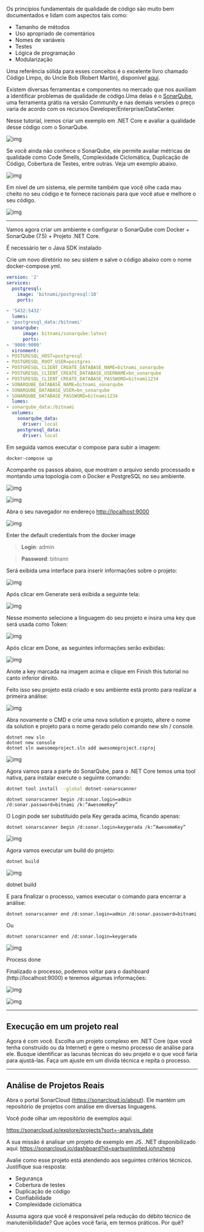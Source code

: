  Os princípios fundamentais de qualidade de código são muito bem documentados e lidam com aspectos tais como:

* Tamanho de métodos
* Uso apropriado de comentários
* Nomes de variáveis
* Testes
* Lógica de programação
* Modularização

Uma referência sólida para esses conceitos é o excelente livro chamado Código Limpo, do Uncle Bob (Robert Martin), disponível [aqui](https://www.amazon.com.br/Código-limpo-Robert-C-Martin/dp/8576082675).

Existem diversas ferramentas e componentes no mercado que nos auxiliam a identificar  problemas de qualidade de código.Uma delas é o [SonarQube](https://www.sonarqube.org/), uma ferramenta grátis na versão Community e nas demais versões o preço varia de acordo com os recursos Developer/Enterprise/DataCenter.

Nesse tutorial, iremos criar um exemplo em .NET Core e avaliar a qualidade desse código com o SonarQube.

![img](https://cdn-images-1.medium.com/max/1600/1*RCowy6wN9oGxDOy7NRh8lQ.png)



Se você ainda não conhece o SonarQube, ele permite avaliar métricas de qualidade como Code Smells, Complexidade Ciclomática, Duplicação de Código, Cobertura de Testes, entre outras. Veja um exemplo abaixo.

![img](https://cdn-images-1.medium.com/max/1600/1*jVJuD5Prj9-_AI7kBBASYw.png)

Em nível de um sistema, ele permite também que você olhe cada mau cheito no seu código e te fornece racionais para que você atue e melhore o seu código.

![img](https://cdn-images-1.medium.com/max/1600/1*pJV2l4iixrKb8oeZCCQJ0g.png)



------

Vamos agora criar um ambiente e configurar o SonarQube com Docker + SonarQube (7.5) + Projeto .NET Core.

É necessário ter o Java SDK instalado

Crie um novo diretório no seu sistem e salve o código abaixo com o nome docker-compose.yml.

```yaml
version: '2'
services:
  postgresql:
    image: 'bitnami/postgresql:10'
    ports:

- '5432:5432'
  lumes:
- 'postgresql_data:/bitnami'
  sonarqube:
      image: bitnami/sonarqube:latest
      ports:
- '9000:9000'
  vironment:
- POSTGRESQL_HOST=postgresql
- POSTGRESQL_ROOT_USER=postgres
- POSTGRESQL_CLIENT_CREATE_DATABASE_NAME=bitnami_sonarqube
- POSTGRESQL_CLIENT_CREATE_DATABASE_USERNAME=bn_sonarqube
- POSTGRESQL_CLIENT_CREATE_DATABASE_PASSWORD=bitnami1234
- SONARQUBE_DATABASE_NAME=bitnami_sonarqube
- SONARQUBE_DATABASE_USER=bn_sonarqube
- SONARQUBE_DATABASE_PASSWORD=bitnami1234
  lumes:
- sonarqube_data:/bitnami
  volumes:
    sonarqube_data:
      driver: local
    postgresql_data:
      driver: local
```



Em seguida vamos executar o compose para subir a imagem:

```
docker-compose up
```

Acompanhe os passos abaixo, que mostram o arquivo sendo processado e montando uma topologia com o Docker e PostgreSQL no seu ambiente.

![img](https://cdn-images-1.medium.com/max/1600/1*yT19LpS3xhT_KuoMjON1nQ.png)



![img](https://cdn-images-1.medium.com/max/1600/1*YVH7eDgYh3UCA02WdLer5Q.png)



Abra o seu navegador no endereço [http://localhost:9000](http://localhost:9000/)



![img](https://cdn-images-1.medium.com/max/1600/1*5afGvRU-qJ-iKfDkGLVkPg.png)

Enter the default credentials from the docker image

> **Login**: admin

> **Password**: bitnami

Será exibida uma interface para inserir informações sobre o projeto:



![img](https://cdn-images-1.medium.com/max/1600/1*LSwQLwopN4eT8oo_z6VHbg.png)

Após clicar em Generate será exibida a seguinte tela:

![img](https://cdn-images-1.medium.com/max/1600/1*_7E_uxPCZKM5bTfy7nwC1w.png)

Nesse momento selecione a linguagem do seu projeto e insira uma key que será usada como Token:

![img](https://cdn-images-1.medium.com/max/1600/1*zpXA7rCPHHdRU1tYMrb7lQ.png)

Após clicar em Done, as seguintes informações serão exibidas:

![img](https://cdn-images-1.medium.com/max/1600/1*DWQj6cOFxU1LSGDJB5KFOw.png)

Anote a key marcada na imagem acima e clique em Finish this tutorial no canto inferior direito.

Feito isso seu projeto está criado e seu ambiente está pronto para realizar a primeira análise:

![img](https://cdn-images-1.medium.com/max/1600/1*sdD_-XYhOhJVzX333zZQtg.png)

Abra novamente o CMD e crie uma nova solution e projeto, altere o nome da solution e projeto para o nome gerado pelo comando new sln / console.

```
dotnet new sln
dotnet new console
dotnet sln awesomeproject.sln add awesomeproject.csproj
```



![img](https://cdn-images-1.medium.com/max/1600/1*v0mYUIj5eIMWzsEKDdi3ew.png)

Agora vamos para a parte do SonarQube, para o .NET Core temos uma tool nativa, para instalar execute o seguinte comando:

```sh
dotnet tool install --global dotnet-sonarscanner
```

```
dotnet sonarscanner begin /d:sonar.login=admin /d:sonar.password=bitnami /k:”AwesomeKey”
```

O Login pode ser substituído pela Key gerada acima, ficando apenas:

```
dotnet sonarscanner begin /d:sonar.login=keygerada /k:”AwesomeKey”
```



![img](https://cdn-images-1.medium.com/max/1600/1*OXUhCU_AbDVHWL2wjN0G6Q.png)

Agora vamos executar um build do projeto:

```
dotnet build
```



![img](https://cdn-images-1.medium.com/max/1600/1*l7MZN68KmVLTBssmTxpKjw.png)

dotnet build

E para finalizar o processo, vamos executar o comando para encerrar a análise:

```
dotnet sonarscanner end /d:sonar.login=admin /d:sonar.password=bitnami
```

Ou

```
dotnet sonarscanner end /d:sonar.login=keygerada
```

![img](https://cdn-images-1.medium.com/max/1600/1*lt7QDn7-qQ0n0OBkpB4CDA.png)

Process done

Finalizado o processo, podemos voltar para o dashboard (http://localhost:9000) e teremos algumas informações:



![img](https://cdn-images-1.medium.com/max/1600/1*wdZQd41FBGI80i_U7i_YYw.png)



![img](https://cdn-images-1.medium.com/max/1600/1*iaVWil7-w9IDjDRAP0sosQ.png)

---

## Execução em um projeto real

Agora é com você. Escolha um projeto complexo em .NET Core (que você tenha construído ou da Internet) e gere o mesmo processo de análise para ele. Busque identificar as lacunas técnicas do seu projeto e o que você faria para ajustá-las. Faça um ajuste em um dívida técnica e repita o processo.

---

## Análise de Projetos Reais

Abra o portal SonarCloud (https://sonarcloud.io/about). Ele mantém um repositório de projetos com análise em diversas linguagens.

Você pode olhar um repositório de exemplos aqui:

https://sonarcloud.io/explore/projects?sort=-analysis_date

A sua missão é analisar um projeto de exemplo em JS. .NET disponibilizado aqui: https://sonarcloud.io/dashboard?id=partsunlimited.johnzheng

Avalie como esse projeto está atendendo aos seguintes critérios técnicos. Justifique sua resposta:

* Segurança
* Cobertura de testes
* Duplicação de código
* Confiabilidade
* Complexidade ciclomática

Assuma agora que você é responsável pela redução do débito técnico de manutenibilidade? Que ações você faria, em termos práticos. Por quê? 